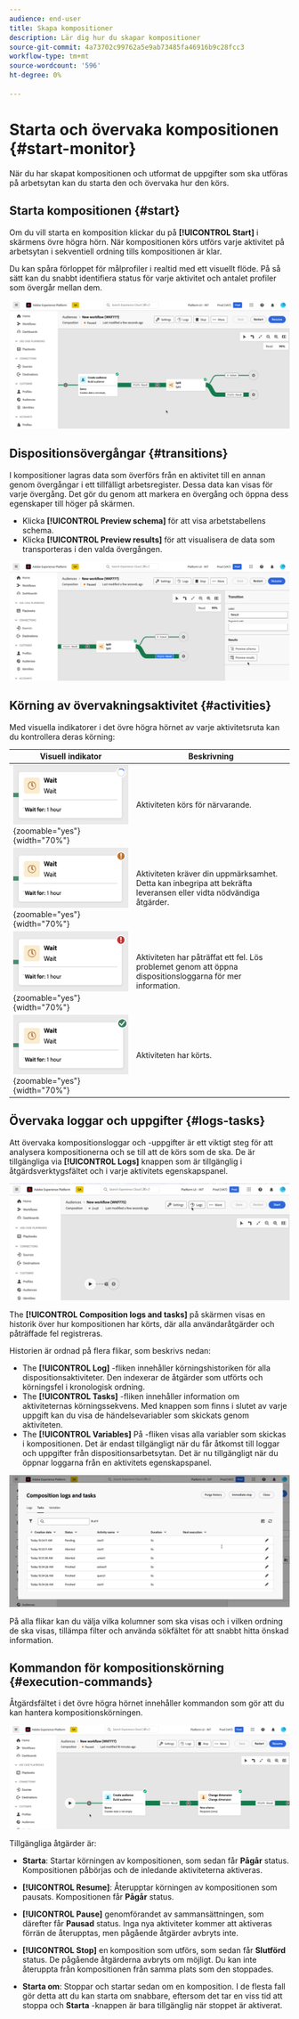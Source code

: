 ```yaml
---
audience: end-user
title: Skapa kompositioner
description: Lär dig hur du skapar kompositioner
source-git-commit: 4a73702c99762a5e9ab73485fa46916b9c28fcc3
workflow-type: tm+mt
source-wordcount: '596'
ht-degree: 0%

---
```



# Starta och övervaka kompositionen {#start-monitor}

När du har skapat kompositionen och utformat de uppgifter som ska utföras på arbetsytan kan du starta den och övervaka hur den körs.

## Starta kompositionen {#start}

Om du vill starta en komposition klickar du på **[!UICONTROL Start]** i skärmens övre högra hörn. När kompositionen körs utförs varje aktivitet på arbetsytan i sekventiell ordning tills kompositionen är klar.

Du kan spåra förloppet för målprofiler i realtid med ett visuellt flöde. På så sätt kan du snabbt identifiera status för varje aktivitet och antalet profiler som övergår mellan dem.

![](assets/composition-visual-flow.png)

## Dispositionsövergångar {#transitions}

I kompositioner lagras data som överförs från en aktivitet till en annan genom övergångar i ett tillfälligt arbetsregister. Dessa data kan visas för varje övergång. Det gör du genom att markera en övergång och öppna dess egenskaper till höger på skärmen.

* Klicka **[!UICONTROL Preview schema]** för att visa arbetstabellens schema.
* Klicka **[!UICONTROL Preview results]** för att visualisera de data som transporteras i den valda övergången.

![](assets/transition-preview.png)

## Körning av övervakningsaktivitet {#activities}

Med visuella indikatorer i det övre högra hörnet av varje aktivitetsruta kan du kontrollera deras körning:

| Visuell indikator | Beskrivning |
|-----|------------|
| ![](assets/activity-status-pending.png){zoomable="yes"}{width="70%"} | Aktiviteten körs för närvarande. |
| ![](assets/activity-status-orange.png){zoomable="yes"}{width="70%"} | Aktiviteten kräver din uppmärksamhet. Detta kan inbegripa att bekräfta leveransen eller vidta nödvändiga åtgärder. |
| ![](assets/activity-status-red.png){zoomable="yes"}{width="70%"} | Aktiviteten har påträffat ett fel. Lös problemet genom att öppna dispositionsloggarna för mer information. |
| ![](assets/activity-status-green.png){zoomable="yes"}{width="70%"} | Aktiviteten har körts. |

## Övervaka loggar och uppgifter {#logs-tasks}

Att övervaka kompositionsloggar och -uppgifter är ett viktigt steg för att analysera kompositionerna och se till att de körs som de ska. De är tillgängliga via **[!UICONTROL Logs]** knappen som är tillgänglig i åtgärdsverktygsfältet och i varje aktivitets egenskapspanel.

![](assets/logs-button.png)

The **[!UICONTROL Composition logs and tasks]** på skärmen visas en historik över hur kompositionen har körts, där alla användaråtgärder och påträffade fel registreras.

<!-- à confirmer, pas trouvé dans les options = The workflow history is saved for the duration specified in the workflow execution options. During this duration, all the messages are therefore saved, even after a restart. If you do not want to save the messages from a previous execution, you have to purge the history by clicking the ![](assets/delete_darkgrey-24px.png) button.-->

Historien är ordnad på flera flikar, som beskrivs nedan:

* The **[!UICONTROL Log]** -fliken innehåller körningshistoriken för alla dispositionsaktiviteter. Den indexerar de åtgärder som utförts och körningsfel i kronologisk ordning.
* The **[!UICONTROL Tasks]** -fliken innehåller information om aktiviteternas körningssekvens. Med knappen som finns i slutet av varje uppgift kan du visa de händelsevariabler som skickats genom aktiviteten.
* The **[!UICONTROL Variables]** På -fliken visas alla variabler som skickas i kompositionen. Det är endast tillgängligt när du får åtkomst till loggar och uppgifter från dispositionsarbetsytan. Det är nu tillgängligt när du öppnar loggarna från en aktivitets egenskapspanel.  <!-- à confirmer-->

![](assets/logs-tasks.png)

På alla flikar kan du välja vilka kolumner som ska visas och i vilken ordning de ska visas, tillämpa filter och använda sökfältet för att snabbt hitta önskad information.

## Kommandon för kompositionskörning {#execution-commands}

Åtgärdsfältet i det övre högra hörnet innehåller kommandon som gör att du kan hantera kompositionskörningen.

![](assets/execution-actions.png)

Tillgängliga åtgärder är:

* **Starta**: Startar körningen av kompositionen, som sedan får **Pågår** status. Kompositionen påbörjas och de inledande aktiviteterna aktiveras.

* **[!UICONTROL Resume]**: Återupptar körningen av kompositionen som pausats. Kompositionen får **Pågår** status.

* **[!UICONTROL Pause]** genomförandet av sammansättningen, som därefter får **Pausad** status. Inga nya aktiviteter kommer att aktiveras förrän de återupptas, men pågående åtgärder avbryts inte.

* **[!UICONTROL Stop]** en komposition som utförs, som sedan får **Slutförd** status. De pågående åtgärderna avbryts om möjligt. Du kan inte återuppta från kompositionen från samma plats som den stoppades.

* **Starta om**: Stoppar och startar sedan om en komposition. I de flesta fall gör detta att du kan starta om snabbare, eftersom det tar en viss tid att stoppa och **Starta** -knappen är bara tillgänglig när stoppet är aktiverat.
